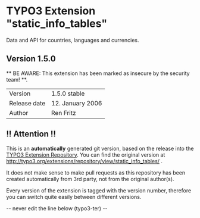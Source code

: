 # TYPO3 Extension "static_info_tables"
Data and API for countries, languages and currencies.

## Version 1.5.0
** BE AWARE: This extension has been marked as insecure by the security team! **.



<table>
	<tr><td>Version</td><td>1.5.0 stable</td></tr>
	<tr><td>Release date</td><td>12. January 2006</td></tr>
	<tr><td>Author</td><td>Ren Fritz</td></tr>
</table>

## !! Attention !!
This is an **automatically** generated git version, based on the release into the [TYPO3 Extension Repository](http://www.typo3.org/extensions/).
You can find the original version at http://typo3.org/extensions/repository/view/static_info_tables/ .

It does not make sense to make pull requests as this repository has been created automatically from 3rd party, not from the original author(s).

Every version of the extension is tagged with the version number, therefore you can switch quite easily between different versions.


-- never edit the line below (typo3-ter) --